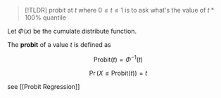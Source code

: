 
>[!TLDR]
> probit at $t$ where $0\le t \le 1$ is to ask what's the value of $t*100\%$ quantile 


Let $\Phi(x)$ be the cumulate distribute function.

The **probit** of a value $t$ is defined as

$$
\textrm{Probit}(t) = \Phi^{-1}(t)
$$

$$
\Pr(X\le \textrm{Probit}(t)) = t
$$

see [[Probit Regression]]

